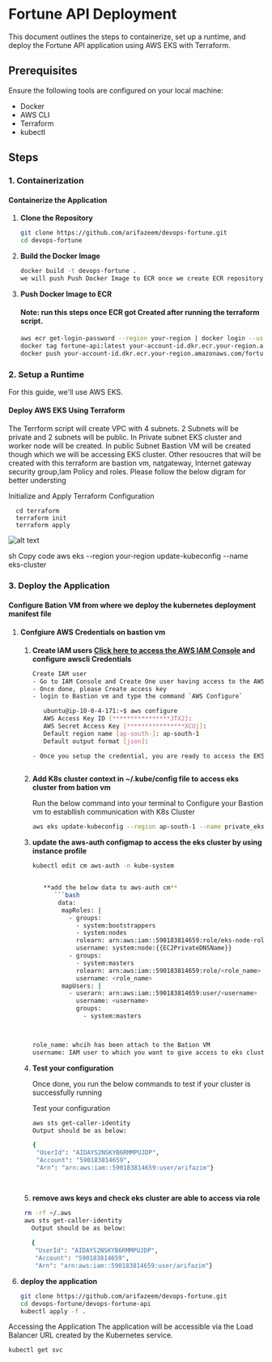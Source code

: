 # Fortune API Deployment

This document outlines the steps to containerize, set up a runtime, and deploy the Fortune API application using AWS EKS with Terraform.

## Prerequisites

Ensure the following tools are configured on your local machine:

- Docker
- AWS CLI
- Terraform
- kubectl

## Steps

### 1. Containerization

#### Containerize the Application

1. **Clone the Repository**

   ```bash
   git clone https://github.com/arifazeem/devops-fortune.git
   cd devops-fortune

2. **Build the Docker Image**

   ```bash
   docker build -t devops-fortune .
   we will push Push Docker Image to ECR once we create ECR repository via terraform script
   
3. **Push Docker Image to ECR**

   #### Note: run this steps once ECR got Created after running the terraform script.

   ```bash
   aws ecr get-login-password --region your-region | docker login --username AWS --password-stdin your-account-id.dkr.ecr.your-region.amazonaws.com
   docker tag fortune-api:latest your-account-id.dkr.ecr.your-region.amazonaws.com/fortune-api:latest
   docker push your-account-id.dkr.ecr.your-region.amazonaws.com/fortune-api:latest

### 2. Setup a Runtime
For this guide, we'll use AWS EKS.

####   Deploy AWS EKS Using Terraform
The Terrform script will create VPC with 4 subnets. 2 Subnets will be private and 2 subnets will be public.
In Private subnet EKS cluster and worker node will be created. In public Subnet Bastion VM will be created though which
we will be accessing EKS cluster. Other resoucres that will be created with this terraform are bastion vm, natgateway, Internet gateway security group,Iam Policy and roles. Please follow the below digram for better understing

Initialize and Apply Terraform Configuration     
      
      cd terraform
      terraform init
      terraform apply

![alt text](image.png)

sh
Copy code
aws eks --region your-region update-kubeconfig --name eks-cluster


### 3. **Deploy the Application**

   #### **Configure Bation VM from where we deploy the kubernetes deployment manifest file**
      
1. #### Confgiure AWS Credentials on bastion vm
      
   1) **Create IAM users [Click here to access the AWS IAM Console](https://us-east-1.console.aws.amazon.com/iamv2/home?region=ap-south-1#/users) and configure awscli Credentials**

      ```bash
      Create IAM user
      - Go to IAM Console and Create One user having access to the AWS Services
      - Once done, please Create access key
      - login to Bastion vm and type the command `AWS Configure`

         ubuntu@ip-10-0-4-171:~$ aws configure
         AWS Access Key ID [****************JTX2]:
         AWS Secret Access Key [****************XCUj]:
         Default region name [ap-south-]: ap-south-1
         Default output format [json]:      

      - Once you setup the credential, you are ready to access the EKS cluster
        
      
   3)  **Add K8s cluster context in ~/.kube/config file to access eks cluster from bation vm**
     
       Run the below command into your terminal to Configure your Bastion vm to establlish communication with K8s Cluster
       ```bash
       aws eks update-kubeconfig --region ap-south-1 --name private_eks_cluster

   4) **update the aws-auth configmap to access the eks cluster by using instance profile**
      
      ```bash
      kubectl edit cm aws-auth -n kube-system

      
         **add the below data to aws-auth cm**
            ```bash
             data:
              mapRoles: |
                - groups:
                  - system:bootstrappers
                  - system:nodes
                  rolearn: arn:aws:iam::590183814659:role/eks-node-role
                  username: system:node:{{EC2PrivateDNSName}}
                - groups:
                  - system:masters
                  rolearn: arn:aws:iam::590183814659:role/<role_name>
                  username: <role_name>
              mapUsers: |
                - userarn: arn:aws:iam::590183814659:user/<username>
                  username: <username>
                  groups:
                    - system:masters



      role_name: whcih has been attach to the Bation VM
      username: IAM user to which you want to give access to eks cluster


    5)  **Test your configuration**
       
        
         Once done, you run the below commands to test if your cluster is successfully running
   
         Test your configuration
        
         ```bash
         aws sts get-caller-identity
         Output should be as below:
         
         {
          "UserId": "AIDAYS2NSKYB6RMMPUJDP",
          "Account": "590183814659",
          "Arn": "arn:aws:iam::590183814659:user/arifazim"}

  
    5)  **remove aws keys and check eks cluster are able to access via role**
     
      ```bash
       rm -rf ~/.aws
       aws sts get-caller-identity
         Output should be as below:
         
         {
          "UserId": "AIDAYS2NSKYB6RMMPUJDP",
          "Account": "590183814659",
          "Arn": "arn:aws:iam::590183814659:user/arifazim"}


  6)  **deploy the application**

      ```bash
      git clone https://github.com/arifazeem/devops-fortune.git
      cd devops-fortune/devops-fortune-api
      kubectl apply -f .

      
Accessing the Application
The application will be accessible via the Load Balancer URL created by the Kubernetes service.
```bash
kubectl get svc

